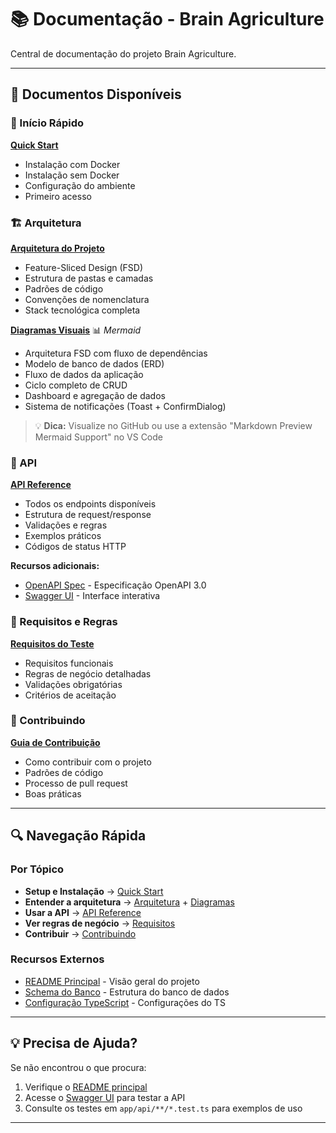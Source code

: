 # 📚 Documentação - Brain Agriculture

Central de documentação do projeto Brain Agriculture.

---

## 📖 Documentos Disponíveis

### 🚀 Início Rápido

**[Quick Start](./quick-start.md)**

- Instalação com Docker
- Instalação sem Docker
- Configuração do ambiente
- Primeiro acesso

### 🏗️ Arquitetura

**[Arquitetura do Projeto](./architecture.md)**

- Feature-Sliced Design (FSD)
- Estrutura de pastas e camadas
- Padrões de código
- Convenções de nomenclatura
- Stack tecnológica completa

**[Diagramas Visuais](./diagrams.md)** 📊 _Mermaid_

- Arquitetura FSD com fluxo de dependências
- Modelo de banco de dados (ERD)
- Fluxo de dados da aplicação
- Ciclo completo de CRUD
- Dashboard e agregação de dados
- Sistema de notificações (Toast + ConfirmDialog)

> 💡 **Dica:** Visualize no GitHub ou use a extensão "Markdown Preview Mermaid Support" no VS Code

### 🔌 API

**[API Reference](./api-reference.md)**

- Todos os endpoints disponíveis
- Estrutura de request/response
- Validações e regras
- Exemplos práticos
- Códigos de status HTTP

**Recursos adicionais:**

- [OpenAPI Spec](../public/openapi.yaml) - Especificação OpenAPI 3.0
- [Swagger UI](http://localhost:3000/api-docs) - Interface interativa

### 📐 Requisitos e Regras

**[Requisitos do Teste](./test-requirements.md)**

- Requisitos funcionais
- Regras de negócio detalhadas
- Validações obrigatórias
- Critérios de aceitação

### 🤝 Contribuindo

**[Guia de Contribuição](./contributing.md)**

- Como contribuir com o projeto
- Padrões de código
- Processo de pull request
- Boas práticas

---

## 🔍 Navegação Rápida

### Por Tópico

- **Setup e Instalação** → [Quick Start](./quick-start.md)
- **Entender a arquitetura** → [Arquitetura](./architecture.md) + [Diagramas](./diagrams.md)
- **Usar a API** → [API Reference](./api-reference.md)
- **Ver regras de negócio** → [Requisitos](./test-requirements.md)
- **Contribuir** → [Contribuindo](./contributing.md)

### Recursos Externos

- [README Principal](../README.md) - Visão geral do projeto
- [Schema do Banco](../prisma/schema.prisma) - Estrutura do banco de dados
- [Configuração TypeScript](../tsconfig.json) - Configurações do TS

---

## 💡 Precisa de Ajuda?

Se não encontrou o que procura:

1. Verifique o [README principal](../README.md)
2. Acesse o [Swagger UI](http://localhost:3000/api-docs) para testar a API
3. Consulte os testes em `app/api/**/*.test.ts` para exemplos de uso

---
